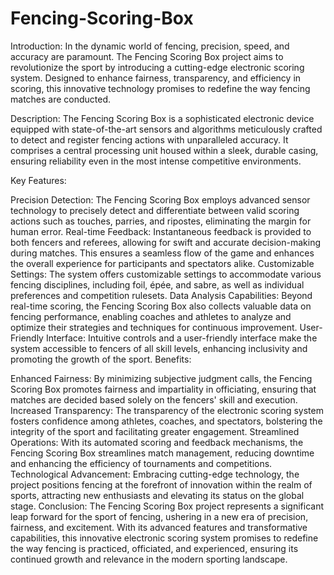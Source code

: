 # Fencing-Scoring-Box

Introduction:
In the dynamic world of fencing, precision, speed, and accuracy are paramount. The Fencing Scoring Box project aims to revolutionize the sport by introducing a cutting-edge electronic scoring system. Designed to enhance fairness, transparency, and efficiency in scoring, this innovative technology promises to redefine the way fencing matches are conducted.

Description:
The Fencing Scoring Box is a sophisticated electronic device equipped with state-of-the-art sensors and algorithms meticulously crafted to detect and register fencing actions with unparalleled accuracy. It comprises a central processing unit housed within a sleek, durable casing, ensuring reliability even in the most intense competitive environments.

Key Features:

Precision Detection: The Fencing Scoring Box employs advanced sensor technology to precisely detect and differentiate between valid scoring actions such as touches, parries, and ripostes, eliminating the margin for human error.
Real-time Feedback: Instantaneous feedback is provided to both fencers and referees, allowing for swift and accurate decision-making during matches. This ensures a seamless flow of the game and enhances the overall experience for participants and spectators alike.
Customizable Settings: The system offers customizable settings to accommodate various fencing disciplines, including foil, épée, and sabre, as well as individual preferences and competition rulesets.
Data Analysis Capabilities: Beyond real-time scoring, the Fencing Scoring Box also collects valuable data on fencing performance, enabling coaches and athletes to analyze and optimize their strategies and techniques for continuous improvement.
User-Friendly Interface: Intuitive controls and a user-friendly interface make the system accessible to fencers of all skill levels, enhancing inclusivity and promoting the growth of the sport.
Benefits:

Enhanced Fairness: By minimizing subjective judgment calls, the Fencing Scoring Box promotes fairness and impartiality in officiating, ensuring that matches are decided based solely on the fencers' skill and execution.
Increased Transparency: The transparency of the electronic scoring system fosters confidence among athletes, coaches, and spectators, bolstering the integrity of the sport and facilitating greater engagement.
Streamlined Operations: With its automated scoring and feedback mechanisms, the Fencing Scoring Box streamlines match management, reducing downtime and enhancing the efficiency of tournaments and competitions.
Technological Advancement: Embracing cutting-edge technology, the project positions fencing at the forefront of innovation within the realm of sports, attracting new enthusiasts and elevating its status on the global stage.
Conclusion:
The Fencing Scoring Box project represents a significant leap forward for the sport of fencing, ushering in a new era of precision, fairness, and excitement. With its advanced features and transformative capabilities, this innovative electronic scoring system promises to redefine the way fencing is practiced, officiated, and experienced, ensuring its continued growth and relevance in the modern sporting landscape.
